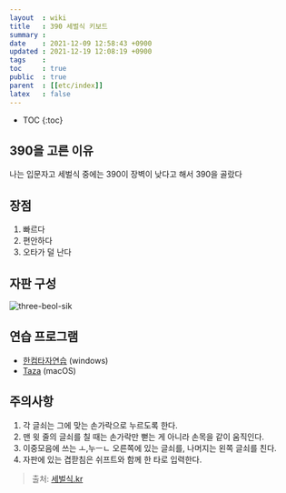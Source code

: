 ```yaml
---
layout  : wiki
title   : 390 세벌식 키보드
summary : 
date    : 2021-12-09 12:58:43 +0900
updated : 2021-12-19 12:08:19 +0900
tags    : 
toc     : true
public  : true
parent  : [[etc/index]]
latex   : false
---
```

* TOC
{:toc}

## 390을 고른 이유
나는 입문자고 세벌식 중에는 390이 장벽이 낮다고 해서 390을 골랐다

## 장점 
1. 빠르다
2. 편안하다
3. 오타가 덜 난다

## 자판 구성
![three-beol-sik](https://user-images.githubusercontent.com/39648594/146661989-9073339a-4610-47f7-9ac9-0455a489e8a7.png)

## 연습 프로그램
- [한컴타자연습](https://www.hancom.com/hanfriends/friendsTyping.do) (windows)
- [Taza](https://apps.apple.com/kr/app/taza/id452941048?mt=12) (macOS)

## 주의사항 
1. 각 글쇠는 그에 맞는 손가락으로 누르도록 한다. 
2. 맨 윗 줄의 글쇠를 칠 때는 손가락만 뻗는 게 아니라 손목을 같이 움직인다.
3. 이중모음에 쓰는 ㅗ,누ㅡㄴ 오른쪽에 있는 글쇠를, 나머지는 왼쪽 글쇠를 친다.
4. 자판에 있는 겹팓침은 쉬프트와 함께 한 타로 입력한다. 
   
> 출처: [세벌식.kr](https://xn--pk3bl9feqb.kr/)
